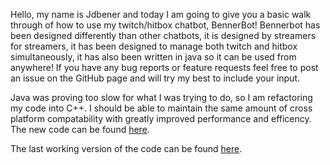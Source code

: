 Hello, my name is Jdbener and today I am going to give you a basic walk through of how to use my twitch/hitbox chatbot, BennerBot! Bennerbot has been designed differently than other chatbots, it is designed by streamers for streamers, it has been designed to manage both twitch and hitbox simultaneously, it has also been written in java so it can be used from anywhere! If you have any bug reports or feature requests feel free to post an issue on the GitHub page and will try my best to include your input.

Java was proving too slow for what I was trying to do, so I am refactoring my code into C++. I should be able to maintain the same amount of cross platform compatability with greatly improved performance and efficency. The new code can be found [here](https://github.com/jdbener/BennerBot/tree/C%2B%2B).

The last working version of the code can be found [here](https://github.com/jdbener/BennerBot/tree/99a61de16bc1712fd392c8e9ab6fce06185fd28f).
